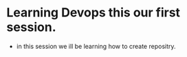 # Learning Devops this our first session.
- in this session we ill be learning how to create repositry.
